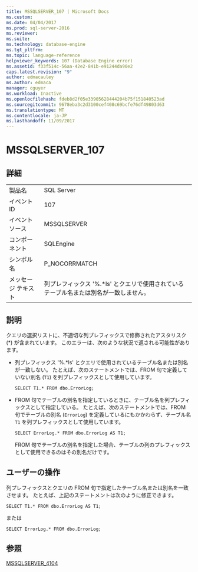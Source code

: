 ```yaml
---
title: MSSQLSERVER_107 | Microsoft Docs
ms.custom: 
ms.date: 04/04/2017
ms.prod: sql-server-2016
ms.reviewer: 
ms.suite: 
ms.technology: database-engine
ms.tgt_pltfrm: 
ms.topic: language-reference
helpviewer_keywords: 107 (Database Engine error)
ms.assetid: f33f514c-56aa-42e2-841b-e91244da90e2
caps.latest.revision: "9"
author: edmacauley
ms.author: edmaca
manager: cguyer
ms.workload: Inactive
ms.openlocfilehash: fdeb8d2f05e33905628444204b75f151840523ad
ms.sourcegitcommit: 9678eba3c2d3100cef408c69bcfe76df49803d63
ms.translationtype: MT
ms.contentlocale: ja-JP
ms.lasthandoff: 11/09/2017
---
```

# <a name="mssqlserver107"></a>MSSQLSERVER_107
  
## <a name="details"></a>詳細  
  
|||  
|-|-|  
|製品名|SQL Server|  
|イベント ID|107|  
|イベント ソース|MSSQLSERVER|  
|コンポーネント|SQLEngine|  
|シンボル名|P_NOCORRMATCH|  
|メッセージ テキスト|列プレフィックス '%.*ls' とクエリで使用されているテーブル名または別名が一致しません。|  
  
## <a name="explanation"></a>説明  
クエリの選択リストに、不適切な列プレフィックスで修飾されたアスタリスク (*) が含まれています。 このエラーは、次のような状況で返される可能性があります。  
  
-   列プレフィックス '%.*ls' とクエリで使用されているテーブル名または別名が一致しない。 たとえば、次のステートメントでは、FROM 句で定義していない別名 (`T1`) を列プレフィックスとして使用しています。  
  
    ```  
    SELECT T1.* FROM dbo.ErrorLog;  
    ```  
  
-   FROM 句でテーブルの別名を指定しているときに、テーブル名を列プレフィックスとして指定している。 たとえば、次のステートメントでは、FROM 句でテーブルの別名 (`ErrorLog`) を定義しているにもかかわらず、テーブル名 `T1` を列プレフィックスとして使用しています。  
  
    ```  
    SELECT ErrorLog.* FROM dbo.ErrorLog AS T1;  
    ```  
  
    FROM 句でテーブルの別名を指定した場合、テーブルの列のプレフィックスとして使用できるのはその別名だけです。  
  
## <a name="user-action"></a>ユーザーの操作  
列プレフィックスとクエリの FROM 句で指定したテーブル名または別名を一致させます。 たとえば、上記のステートメントは次のように修正できます。  
  
```  
SELECT T1.* FROM dbo.ErrorLog AS T1;  
```  
  
または  
  
```  
SELECT ErrorLog.* FROM dbo.ErrorLog;  
```  
  
## <a name="see-also"></a>参照  
[MSSQLSERVER_4104](~/relational-databases/errors-events/mssqlserver-4104-database-engine-error.md)  
  
